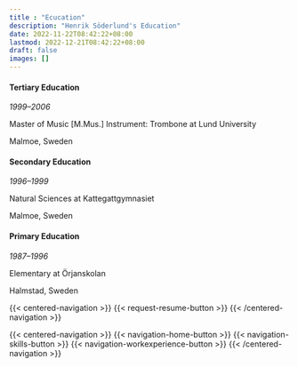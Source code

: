 ```yaml
---
title : "Ecucation"
description: "Henrik Söderlund's Education"
date: 2022-11-22T08:42:22+08:00
lastmod: 2022-12-21T08:42:22+08:00
draft: false
images: []
---
```


#### Tertiary Education

*1999–2006*

Master of Music [M.Mus.] Instrument: Trombone at Lund University

Malmoe, Sweden

#### Secondary Education

*1996–1999*

Natural Sciences at Kattegattgymnasiet

Malmoe, Sweden

#### Primary Education

*1987–1996*

Elementary at Örjanskolan

Halmstad, Sweden

{{< centered-navigation >}}
    {{< request-resume-button >}}
{{< /centered-navigation >}}

{{< centered-navigation >}}
    {{< navigation-home-button >}}
    {{< navigation-skills-button >}}
    {{< navigation-workexperience-button >}}
{{< /centered-navigation >}}

